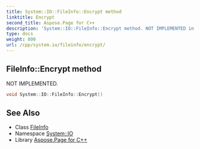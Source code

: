 ```yaml
---
title: System::IO::FileInfo::Encrypt method
linktitle: Encrypt
second_title: Aspose.Page for C++
description: 'System::IO::FileInfo::Encrypt method. NOT IMPLEMENTED in C++.'
type: docs
weight: 800
url: /cpp/system.io/fileinfo/encrypt/
---
```

## FileInfo::Encrypt method


NOT IMPLEMENTED.

```cpp
void System::IO::FileInfo::Encrypt()
```


## See Also

* Class [FileInfo](../)
* Namespace [System::IO](../../)
* Library [Aspose.Page for C++](../../../)
